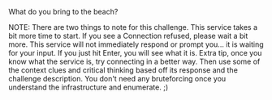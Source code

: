 What do you bring to the beach?

NOTE: There are two things to note for this challenge.
This service takes a bit more time to start. If you see a Connection refused, please wait a bit more.
This service will not immediately respond or prompt you... it is waiting for your input. If you just hit Enter, you will see what it is.
Extra tip, once you know what the service is, try connecting in a better way. Then use some of the context clues and critical thinking based off its response and the challenge description. You don't need any bruteforcing once you understand the infrastructure and enumerate. ;)